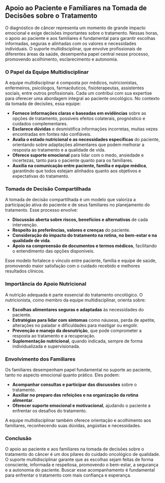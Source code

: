 
## Apoio ao Paciente e Familiares na Tomada de Decisões sobre o Tratamento

O diagnóstico de câncer representa um momento de grande impacto emocional e exige decisões importantes sobre o tratamento. Nessas horas, o apoio ao paciente e aos familiares é fundamental para garantir escolhas informadas, seguras e alinhadas com os valores e necessidades individuais. O suporte multidisciplinar, que envolve profissionais de diferentes áreas da saúde, desempenha papel central nesse processo, promovendo acolhimento, esclarecimento e autonomia.

### O Papel da Equipe Multidisciplinar

A equipe multidisciplinar é composta por médicos, nutricionistas, enfermeiros, psicólogos, farmacêuticos, fisioterapeutas, assistentes sociais, entre outros profissionais. Cada um contribui com sua expertise para oferecer uma abordagem integral ao paciente oncológico. No contexto da tomada de decisões, essa equipe:

- **Fornece informações claras e baseadas em evidências** sobre as opções de tratamento, possíveis efeitos colaterais, prognóstico e cuidados complementares.
- **Esclarece dúvidas** e desmistifica informações incorretas, muitas vezes encontradas em fontes não confiáveis.
- **Avalia o estado nutricional e as necessidades específicas** do paciente, orientando sobre adaptações alimentares que podem melhorar a resposta ao tratamento e a qualidade de vida.
- **Oferece suporte emocional** para lidar com o medo, ansiedade e incertezas, tanto para o paciente quanto para os familiares.
- **Auxilia na comunicação entre paciente, família e equipe médica**, garantindo que todos estejam alinhados quanto aos objetivos e expectativas do tratamento.

### Tomada de Decisão Compartilhada

A tomada de decisão compartilhada é um modelo que valoriza a participação ativa do paciente e de seus familiares no planejamento do tratamento. Esse processo envolve:

- **Discussão aberta sobre riscos, benefícios e alternativas** de cada intervenção.
- **Respeito às preferências, valores e crenças** do paciente.
- **Consideração do impacto do tratamento na rotina, no bem-estar e na qualidade de vida**.
- **Apoio na compreensão de documentos e termos médicos**, facilitando o entendimento das opções disponíveis.

Esse modelo fortalece o vínculo entre paciente, família e equipe de saúde, promovendo maior satisfação com o cuidado recebido e melhores resultados clínicos.

### Importância do Apoio Nutricional

A nutrição adequada é parte essencial do tratamento oncológico. O nutricionista, como membro da equipe multidisciplinar, orienta sobre:

- **Escolhas alimentares seguras e adaptadas** às necessidades do paciente.
- **Estratégias para lidar com sintomas** como náuseas, perda de apetite, alterações no paladar e dificuldades para mastigar ou engolir.
- **Prevenção e manejo da desnutrição**, que pode comprometer a resposta ao tratamento e a recuperação.
- **Suplementação nutricional**, quando indicada, sempre de forma individualizada e supervisionada.

### Envolvimento dos Familiares

Os familiares desempenham papel fundamental no suporte ao paciente, tanto no aspecto emocional quanto prático. Eles podem:

- **Acompanhar consultas e participar das discussões** sobre o tratamento.
- **Auxiliar no preparo das refeições e na organização da rotina alimentar**.
- **Oferecer suporte emocional e motivacional**, ajudando o paciente a enfrentar os desafios do tratamento.

A equipe multidisciplinar também oferece orientação e acolhimento aos familiares, reconhecendo suas dúvidas, angústias e necessidades.

### Conclusão

O apoio ao paciente e aos familiares na tomada de decisões sobre o tratamento do câncer é um dos pilares do cuidado oncológico de qualidade. O suporte multidisciplinar garante que as escolhas sejam feitas de forma consciente, informada e respeitosa, promovendo o bem-estar, a segurança e a autonomia do paciente. Buscar esse acompanhamento é fundamental para enfrentar o tratamento com mais confiança e esperança.
```

